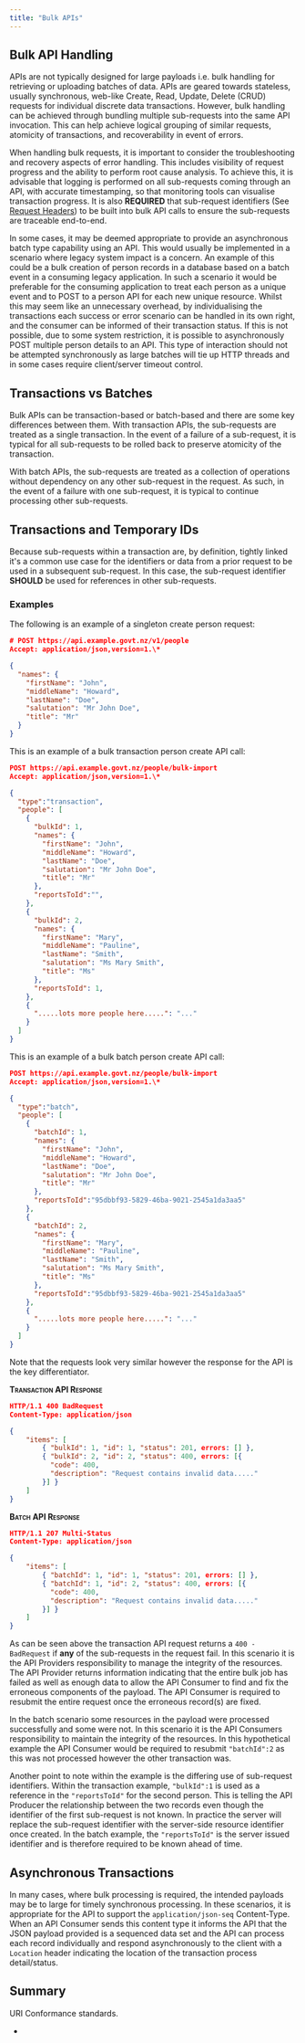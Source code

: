 ```yaml
---
title: "Bulk APIs"
---
```




## Bulk API Handling

APIs are not typically designed for large payloads i.e. bulk handling for
retrieving or uploading batches of data. APIs are geared towards
stateless, usually synchronous, web-like Create, Read, Update, Delete (CRUD) requests for individual
discrete data transactions. However, bulk handling can be achieved
through bundling multiple sub-requests into the same API invocation. This can help achieve
logical grouping of similar requests, atomicity of transactions, and recoverability in event of errors.

When handling bulk requests, it is important to consider the
troubleshooting and recovery aspects of error handling. This includes
visibility of request progress and the ability to perform root cause analysis. To achieve this, it is advisable that logging is performed on all sub-requests coming through an API, with accurate timestamping, so that monitoring tools can visualise transaction progress. It is also **REQUIRED** that sub-request identifiers (See [Request
Headers](./Headers#request-header-detail)) to be built into bulk API calls to ensure the sub-requests are traceable end-to-end.

In some cases, it may be deemed appropriate to provide an asynchronous batch type capability using an API. This would usually be implemented in a scenario where legacy system impact is a concern. An example of this could be a bulk creation of person records in a database based on a
batch event in a consuming legacy application. In such a scenario it
would be preferable for the consuming application to treat each person
as a unique event and to POST to a person API for each new unique
resource. Whilst this may seem like an unnecessary overhead, by
individualising the transactions each success or error scenario can be
handled in its own right, and the consumer can be informed of their
transaction status. If this is not possible, due to some system
restriction, it is possible to asynchronously POST multiple person
details to an API. This type of interaction should not be attempted
synchronously as large batches will tie up HTTP threads and in some
cases require client/server timeout control.

## Transactions vs Batches

Bulk APIs can be transaction-based or batch-based and there are some key differences between them. With transaction APIs, the sub-requests are treated as a single transaction. In the event of a failure of a sub-request, it is typical for all sub-requests to be rolled back to preserve atomicity of the transaction.

With batch APIs, the sub-requests are treated as a collection of operations without dependency on any other sub-request in the request. As such, in the event of a failure with one sub-request, it is typical to continue processing other sub-requests.

## Transactions and Temporary IDs

Because sub-requests within a transaction are, by definition, tightly linked it's a common use case for the identifiers or data from a prior request to be used in a subsequent sub-request. In this case, the sub-request identifier **SHOULD** be used for references in other sub-requests.

### Examples

The following is an example of a singleton create person request:

```json
# POST https://api.example.govt.nz/v1/people
Accept: application/json,version=1.\*

{
  "names": {
    "firstName": "John",
    "middleName": "Howard",
    "lastName": "Doe",
    "salutation": "Mr John Doe",
    "title": "Mr"
  }
}
```

This is an example of a bulk transaction person create API call:

```json
POST https://api.example.govt.nz/people/bulk-import
Accept: application/json,version=1.\*

{
  "type":"transaction",
  "people": [
    {
      "bulkId": 1,
      "names": {
        "firstName": "John",
        "middleName": "Howard",
        "lastName": "Doe",
        "salutation": "Mr John Doe",
        "title": "Mr"
      },
      "reportsToId":"",
    },
    {
      "bulkId": 2,
      "names": {
        "firstName": "Mary",
        "middleName": "Pauline",
        "lastName": "Smith",
        "salutation": "Ms Mary Smith",
        "title": "Ms"
      },
      "reportsToId": 1,
    },
    {
      ".....lots more people here.....": "..."
    }
  ]
}
```

This is an example of a bulk batch person create API call:

```json
POST https://api.example.govt.nz/people/bulk-import
Accept: application/json,version=1.\*

{
  "type":"batch",
  "people": [
    {
      "batchId": 1,
      "names": {
        "firstName": "John",
        "middleName": "Howard",
        "lastName": "Doe",
        "salutation": "Mr John Doe",
        "title": "Mr"
      },
      "reportsToId":"95dbbf93-5829-46ba-9021-2545a1da3aa5"
    },
    {
      "batchId": 2,
      "names": {
        "firstName": "Mary",
        "middleName": "Pauline",
        "lastName": "Smith",
        "salutation": "Ms Mary Smith",
        "title": "Ms"
      },
      "reportsToId":"95dbbf93-5829-46ba-9021-2545a1da3aa5"
    },
    {
      ".....lots more people here.....": "..."
    }
  ]
}
```

Note that the requests look very similar however the response for the API is the key differentiator.

**<span class="smallcaps">Transaction API Response</span>**

```json
HTTP/1.1 400 BadRequest
Content-Type: application/json

{
    "items": [
        { "bulkId": 1, "id": 1, "status": 201, errors: [] },
        { "bulkId": 2, "id": 2, "status": 400, errors: [{
          "code": 400,
          "description": "Request contains invalid data....."
        }] }
    ]
}

```

**<span class="smallcaps">Batch API Response</span>**

```json
HTTP/1.1 207 Multi-Status
Content-Type: application/json

{
    "items": [
        { "batchId": 1, "id": 1, "status": 201, errors: [] },
        { "batchId": 1, "id": 2, "status": 400, errors: [{
          "code": 400,
          "description": "Request contains invalid data....."
        }] }
    ]
}
```

As can be seen above the transaction API request returns a `400 - BadRequest` if **any** of the sub-requests in the request fail. In this scenario it is the API Providers responsibility to manage the integrity of the resources. The API Provider returns information indicating that the entire bulk job has failed as well as enough data to allow the API Consumer to find and fix the erroneous components of the payload. The API Consumer is required to resubmit the entire request once the erroneous record(s) are fixed.

In the batch scenario some resources in the payload were processed successfully and some were not. In this scenario it is the API Consumers responsibility to maintain the integrity of the resources. In this hypothetical example the API Consumer would be required to resubmit `"batchId":2` as this was not processed however the other transaction was.

Another point to note within the example is the differing use of sub-request identifiers. Within the transaction example, `"bulkId":1` is used as a reference in the `"reportsToId"` for the second person. This is telling the API Producer the relationship between the two records even though the identifier of the first sub-request is not known. In practice the server will replace the sub-request identifier with the server-side resource identifier once created. In the batch example, the `"reportsToId"` is the server issued identifier and is therefore required to be known ahead of time.

## Asynchronous Transactions

In many cases, where bulk processing is required, the intended payloads may be to large for timely synchronous processing. In these scenarios, it is appropriate for the API to support the `application/json-seq` Content-Type. When an API Consumer sends this content type it informs the API that the JSON payload provided is a sequenced data set and the API can process each record individually and respond asynchronously to the client with a `Location` header indicating the location of the transaction process detail/status.

## Summary

URI Conformance standards.

- <ApiStandard id="C-3.1" type="MUST" text="sub-request identifiers **MUST** be built into bulk API calls" extendedText="Sub-request identifiers, as Request Headers, to be built into bulk API calls to ensure the sub-requests are traceable end-to-end." />
